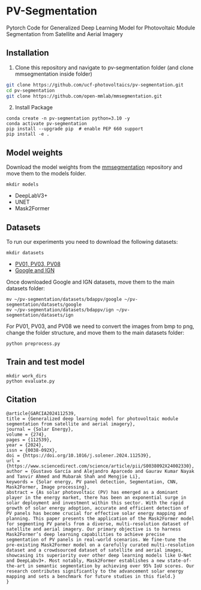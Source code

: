 # PV-Segmentation
Pytorch Code for Generalized Deep Learning Model for Photovoltaic Module Segmentation from Satellite and Aerial Imagery

## Installation

1. Clone this repository and navigate to pv-segmentation folder (and clone mmsegmentation inside folder)
```bash
git clone https://github.com/ucf-photovoltaics/pv-segmentation.git
cd pv-segmentation
git clone https://github.com/open-mmlab/mmsegmentation.git
```

2. Install Package
```Shell
conda create -n pv-segmentation python=3.10 -y
conda activate pv-segmentation
pip install --upgrade pip  # enable PEP 660 support
pip install -e .
```

## Model weights

Download the model weights from the [mmsegmentation](https://github.com/open-mmlab/mmsegmentation/tree/main) repository and move them to the models folder.

```
mkdir models
```

- DeepLabV3+
- UNET
- Mask2Former

## Datasets
To run our experiments you need to download the following datasets:

```
mkdir datasets
```

- [PV01, PV03, PV08](https://zenodo.org/records/5171712)
- [Google and IGN](https://zenodo.org/records/7358126)

Once downloaded Google and IGN datasets, move them to the main datasets folder:

```
mv ~/pv-segmentation/datasets/bdappv/google ~/pv-segmentation/datasets/google
mv ~/pv-segmentation/datasets/bdappv/ign ~/pv-segmentation/datasets/ign
```

For PV01, PV03, and PV08 we need to convert the images from bmp to png, change the folder structure, and move them to the main datasets folder:

```
python preprocess.py
```

## Train and test model

```
mkdir work_dirs
python evaluate.py
```


## Citation
```
@article{GARCIA2024112539,
title = {Generalized deep learning model for photovoltaic module segmentation from satellite and aerial imagery},
journal = {Solar Energy},
volume = {274},
pages = {112539},
year = {2024},
issn = {0038-092X},
doi = {https://doi.org/10.1016/j.solener.2024.112539},
url = {https://www.sciencedirect.com/science/article/pii/S0038092X24002330},
author = {Gustavo García and Alejandro Aparcedo and Gaurav Kumar Nayak and Tanvir Ahmed and Mubarak Shah and Mengjie Li},
keywords = {Solar energy, PV panel detection, Segmentation, CNN, Mask2Former, Image processing},
abstract = {As solar photovoltaic (PV) has emerged as a dominant player in the energy market, there has been an exponential surge in solar deployment and investment within this sector. With the rapid growth of solar energy adoption, accurate and efficient detection of PV panels has become crucial for effective solar energy mapping and planning. This paper presents the application of the Mask2Former model for segmenting PV panels from a diverse, multi-resolution dataset of satellite and aerial imagery. Our primary objective is to harness Mask2Former’s deep learning capabilities to achieve precise segmentation of PV panels in real-world scenarios. We fine-tune the pre-existing Mask2Former model on a carefully curated multi-resolution dataset and a crowdsourced dataset of satellite and aerial images, showcasing its superiority over other deep learning models like U-Net and DeepLabv3+. Most notably, Mask2Former establishes a new state-of-the-art in semantic segmentation by achieving over 95% IoU scores. Our research contributes significantly to the advancement solar energy mapping and sets a benchmark for future studies in this field.}
}
```
